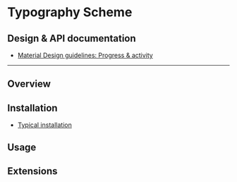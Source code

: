 # Typography Scheme

<!-- Template: Short component description, summarized from the spec, connecting the Material spec
terminology to the terminology being used in this component. Avoid talking about any specific API
names here.
-->

<!-- Template:
Cropped, animated gif of the component. Avoid including any iOS chrome such as status bar.

<img src="assets/component.gif" alt="Description of the animation.">
-->

## Design & API documentation

* [Material Design guidelines: Progress & activity](https://material.io/go/design-progress-indicators)
<!-- Template:
Replace the url with the API's URL.
* [API: SomeClass](https://material.io/components/ios/catalog/progress-indicators/activity-indicators/api-docs/Classes/MDCActivityIndicator.html)
-->

<!-- Template:
## Related components

* [OtherComponent](../../OtherComponent)
-->

<!-- toc -->

- - -

## Overview

<!-- Template:
Detailed summary of the important APIs that are provided by this component.
-->

## Installation

- [Typical installation](../../../docs/component-installation.md)

## Usage

<!-- Template: Include at least one typical use article demonstrating the most common use case for
the component.

- [Typical use](typical-use.md)
- [An article covering a specific topic](article.md)
-->

## Extensions

<!-- Template: Extensions should be called out separately from Usage docs.

- [Color Theming](color-theming.md)
-->

